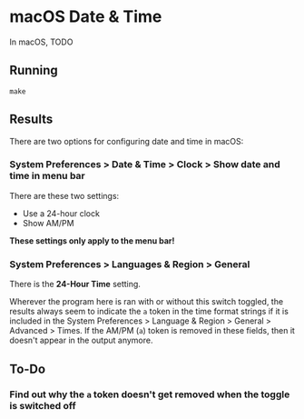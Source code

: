 # macOS Date & Time

In macOS, TODO

## Running

`make`

## Results

There are two options for configuring date and time in macOS:

### System Preferences > Date & Time > Clock > Show date and time in menu bar

There are these two settings:

- Use a 24-hour clock
- Show AM/PM

**These settings only apply to the menu bar!**

### System Preferences > Languages & Region > General

There is the **24-Hour Time** setting.

Wherever the program here is ran with or without this switch toggled, the
results always seem to indicate the `a` token in the time format strings
if it is included in the System Preferences > Language & Region > General >
Advanced > Times. If the AM/PM (`a`) token is removed in these fields, then
it doesn't appear in the output anymore.

## To-Do

### Find out why the `a` token doesn't get removed when the toggle is switched off
